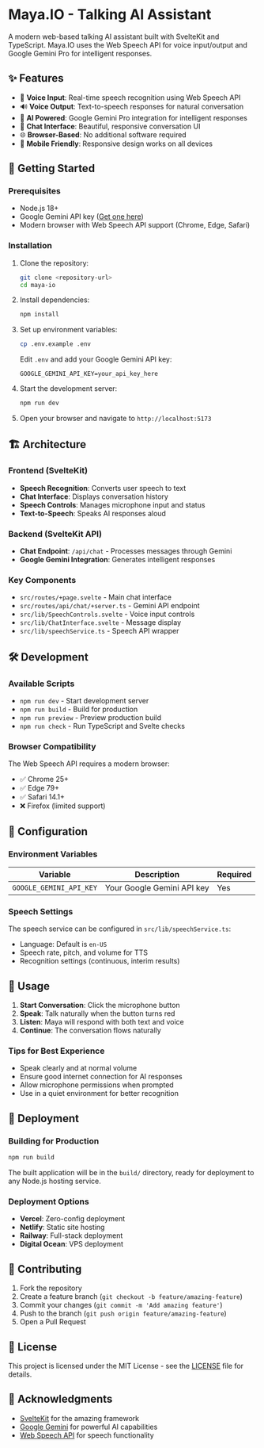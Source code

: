 # Maya.IO - Talking AI Assistant

A modern web-based talking AI assistant built with SvelteKit and TypeScript. Maya.IO uses the Web Speech API for voice input/output and Google Gemini Pro for intelligent responses.

## ✨ Features

- 🎤 **Voice Input**: Real-time speech recognition using Web Speech API
- 🔊 **Voice Output**: Text-to-speech responses for natural conversation
- 🧠 **AI Powered**: Google Gemini Pro integration for intelligent responses
- 💬 **Chat Interface**: Beautiful, responsive conversation UI
- 🌐 **Browser-Based**: No additional software required
- 📱 **Mobile Friendly**: Responsive design works on all devices

## 🚀 Getting Started

### Prerequisites

- Node.js 18+
- Google Gemini API key ([Get one here](https://makersuite.google.com/app/apikey))
- Modern browser with Web Speech API support (Chrome, Edge, Safari)

### Installation

1. Clone the repository:

   ```bash
   git clone <repository-url>
   cd maya-io
   ```

2. Install dependencies:

   ```bash
   npm install
   ```

3. Set up environment variables:

   ```bash
   cp .env.example .env
   ```

   Edit `.env` and add your Google Gemini API key:

   ```
   GOOGLE_GEMINI_API_KEY=your_api_key_here
   ```

4. Start the development server:

   ```bash
   npm run dev
   ```

5. Open your browser and navigate to `http://localhost:5173`

## 🏗️ Architecture

### Frontend (SvelteKit)

- **Speech Recognition**: Converts user speech to text
- **Chat Interface**: Displays conversation history
- **Speech Controls**: Manages microphone input and status
- **Text-to-Speech**: Speaks AI responses aloud

### Backend (SvelteKit API)

- **Chat Endpoint**: `/api/chat` - Processes messages through Gemini
- **Google Gemini Integration**: Generates intelligent responses

### Key Components

- `src/routes/+page.svelte` - Main chat interface
- `src/routes/api/chat/+server.ts` - Gemini API endpoint
- `src/lib/SpeechControls.svelte` - Voice input controls
- `src/lib/ChatInterface.svelte` - Message display
- `src/lib/speechService.ts` - Speech API wrapper

## 🛠️ Development

### Available Scripts

- `npm run dev` - Start development server
- `npm run build` - Build for production
- `npm run preview` - Preview production build
- `npm run check` - Run TypeScript and Svelte checks

### Browser Compatibility

The Web Speech API requires a modern browser:

- ✅ Chrome 25+
- ✅ Edge 79+
- ✅ Safari 14.1+
- ❌ Firefox (limited support)

## 🔧 Configuration

### Environment Variables

| Variable                | Description                | Required |
| ----------------------- | -------------------------- | -------- |
| `GOOGLE_GEMINI_API_KEY` | Your Google Gemini API key | Yes      |

### Speech Settings

The speech service can be configured in `src/lib/speechService.ts`:

- Language: Default is `en-US`
- Speech rate, pitch, and volume for TTS
- Recognition settings (continuous, interim results)

## 📝 Usage

1. **Start Conversation**: Click the microphone button
2. **Speak**: Talk naturally when the button turns red
3. **Listen**: Maya will respond with both text and voice
4. **Continue**: The conversation flows naturally

### Tips for Best Experience

- Speak clearly and at normal volume
- Ensure good internet connection for AI responses
- Allow microphone permissions when prompted
- Use in a quiet environment for better recognition

## 🚀 Deployment

### Building for Production

```bash
npm run build
```

The built application will be in the `build/` directory, ready for deployment to any Node.js hosting service.

### Deployment Options

- **Vercel**: Zero-config deployment
- **Netlify**: Static site hosting
- **Railway**: Full-stack deployment
- **Digital Ocean**: VPS deployment

## 🤝 Contributing

1. Fork the repository
2. Create a feature branch (`git checkout -b feature/amazing-feature`)
3. Commit your changes (`git commit -m 'Add amazing feature'`)
4. Push to the branch (`git push origin feature/amazing-feature`)
5. Open a Pull Request

## 📄 License

This project is licensed under the MIT License - see the [LICENSE](LICENSE) file for details.

## 🙏 Acknowledgments

- [SvelteKit](https://kit.svelte.dev/) for the amazing framework
- [Google Gemini](https://ai.google.dev/) for powerful AI capabilities
- [Web Speech API](https://developer.mozilla.org/en-US/docs/Web/API/Web_Speech_API) for speech functionality

